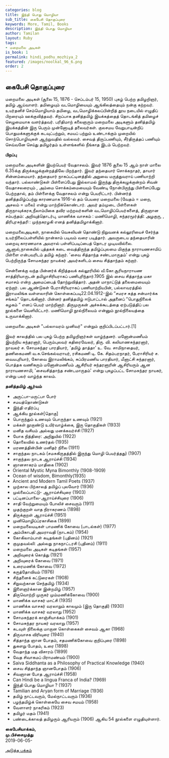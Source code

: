 ```yaml
---
categories: blog
title: இந்தி பொது மொழியா
sub_title: கைபேசி தொகுப்புரை
keywords: More, Tamil, Books
description: இந்தி பொது மொழியா
author: Tamilan
layout: Ruby
tags:
- மறைமலை அடிகள்
is_book: 1
permalink: hindi_podhu_mozhiya_2
featured: /images/noolkal_96_6.png
order: 2
---
```

## கைபேசி தொகுப்புரை

மறைமலை அடிகள் (சூலை 15, 1876 - செப்டம்பர் 15, 1950) புகழ் பெற்ற தமிழறிஞர், தமிழ் ஆய்வாளர். தமிழையும் வடமொழியையும் ஆங்கிலத்தையும் நன்கு கற்றவர். உயர்தனிச் செம்மொழியாம் தமிழை, வடமொழிக்கலப்பின்றித் தூய நடையில் எழுதிப் பிறரையும் ஊக்குவித்தவர். சிறப்பாக தனித்தமிழ் இயக்கத்தைத் தொடங்கித் தமிழைச் செழுமையாக வளர்த்தவர். பரிதிமாற் கலைஞரும் மறைமலை அடிகளும் தனித்தமிழ் இயக்கத்தின் இரு பெரும் முன்னோடித் தலைவர்கள். குலசமய வேறுபாடின்றிப் பொதுமக்களுக்குக் கடவுட்பற்றும், சமயப் பற்றும் உண்டாக்கும் முறையில் சொற்பொழிவுகள் ஆற்றுவதில் வல்லவர். சைவத் திருப்பணியும், சீர்திருத்தப் பணியும் செவ்வனே செய்து தமிழர்தம் உள்ளங்களில் நீங்காத இடம் பெற்றவர்.

**பிறப்பு**

மறைமலை அடிகளின் இயற்பெயர் வேதாசலம். இவர் 1876 சூலை 15 ஆம் நாள் மாலை 6.35க்கு திருக்கழுக்குன்றத்திலே பிறந்தார். இவர் தந்தையார் சொக்கநாதர், தாயார் சின்னம்மையார். தந்தையார் நாகப்பட்டினத்தில் அறுவை மருத்துவராய் பணியாற்றி வந்தார். பல்லாண்டுகள் பிள்ளைப்பேறு இல்லாமல் இருந்து திருக்கழுக்குன்றம் சிவன் வேதாசலரையும் , அம்மை சொக்கம்மையையும் வேண்டி நோன்பிருந்து பிள்ளைப்பேறு பெற்றதால், தம் பிள்ளைக்கு வேதாசலம் என்று பெயரிட்டார். பின்னர்த் தனித்தமிழ்ப்பற்று காரணமாக 1916-ல் தம் பெயரை மறைமலை (வேதம் = மறை, அசலம் = மலை) என்று மாற்றிக்கொண்டார். அவர் தம்முடை பிள்ளைகள் திருநாவுக்கரசு,நீலாம்பிகை தவிர மற்றவர்களின் வடமொழிப்பெயர்களைத், திருஞான சம்பந்தம்: அறிவுத்தொடர்பு, மாணிக்க வாசகம் : மணிமொழி, சுந்தரமூர்த்தி: அழகுரு, , திரிபுரசுந்தரி : முந்நகரழகி எனத் தனித்தமிழாக்கினார்.

மறைமலைஅடிகள், நாகையில் வெசுலியன் தொண்டு நிறுவனக் கல்லூரியைச் சேர்ந்த உயர்நிலைப்பள்ளியில் நான்காம் படிவம் வரை படித்தார். அவருடைய தந்தையாரின் மறைவு காரணமாக அவரால் பள்ளிப்படிப்பைத் தொடர முடியவில்லை. ஆனால்,நாகையில் புத்தகக் கடை வைத்திருந்த தமிழ்ப்புலமை மிகுந்த நாராயணசாமிப் பிள்ளை என்பவரிடம் தமிழ் கற்றார். 'சைவ சித்தாந்த சண்டமாருதம்' என்று புகழ் பெற்றிருந்த சோமசுந்தர நாயக்கர் அவர்களிடம் சைவ சித்தாந்தம் கற்றார்.

சென்னைக்கு வந்த பின்னர்க் கிறித்தவக் கல்லூரியில் வீ.கோ.சூரியநாராயண சாத்திரியாருடன் தமிழாசிரியராகப் பணிபுரிந்தார்.1905 இல் சைவ சித்தாந்த மகா சமாசம் என்ற அமைப்பைத் தோற்றுவித்தார். அதன் மாநாட்டுத் தலைமையையும் ஏற்றார். பல ஆண்டுகள் பேராசிரியராகப் பணியாற்றியபின், பல்லாவரத்தில் இராமலிங்க வள்ளலாரின் கொள்கைப்படி22.04.1912-இல் “சமரச சுத்த சன்மார்க்க சங்கம்” தொடங்கினார். பின்னர் தனித்தமிழ் ஈடுபாட்டால் அதனைப் “பொதுநிலைக் கழகம் “ எனப் பெயர் மாற்றினார். திருமுருகன் அச்சுக்கூடத்தை ஏற்படுத்திப் பல நூல்களை வெளியிட்டார். மணிமொழி நூல்நிலையம் என்னும் நூல்நிலையத்தை உருவாக்கினார்.

மறைமலை அடிகள் "பல்லாவரம் முனிவர்" என்றும் குறிப்பிடப்பட்டார்.[1]

இவர் காலத்தில் பல புகழ் பெற்ற தமிழறிஞர்கள் வாழ்ந்தனர். மனோன்மணீயம் இயற்றிய சுந்தரனார், பெரும்புலவர் கதிரைவேலர், திரு. வி. கலியாணசுந்தரனார், நாவலர் ச. சோமசுந்தர பாரதியார், ‘தமிழ் தாத்தா’ உ. வே. சாமிநாதையர், தணிகைமணி வ.சு.செங்கல்வராயர், ரசிகமணி டி. கே. சிதம்பரநாதர், பேராசிரியர் ச. வையபுரியார், கோவை இராமலிங்கம், சுப்பிரமணிய பாரதியார், மீனாட்சி சுந்தரனார், பொத்தக வணிகரும் மனோன்மணீயம் ஆசிரியர் சுந்தரனாரின் ஆசிரியரும் ஆன நாராயணசாமி, 'சைவசித்தாந்த சண்டமாருதம்' என்று புகழப்பட்ட சோமசுந்தர நாயகர், என்று பலர் வாழ்ந்த காலம்.

**தனித்தமிழ் ஆர்வம்**

  * அருட்பா-மருட்பா போர்
  * சமயத்தொண்டுகள்
  * இந்தி எதிர்ப்பு
  * ஆக்கிய நூல்கள்[தொகு]
  * பொருந்தும் உணவும் பொருந்தா உணவும் (1921)
  * மக்கள் நூறாண்டு உயிர்வாழ்க்கை, இரு தொகுதிகள் (1933)
  * மனித வசியம் அல்லது மனக்கவர்ச்சி (1927)
  * யோக நித்திரை: அறிதுயில் (1922)
  * தொலைவில் உணர்தல் (1935)
  * மரணத்தின்பின் மனிதர் நிலை (1911)
  * சாகுந்தல நாடகம் (சமசுகிருதத்தில் இருந்து மொழி பெயர்த்தது) (1907)
  * சாகுந்தல நாடக ஆராய்ச்சி (1934)
  * ஞானசாகரம் மாதிகை (1902)
  * Oriental Mystic Myna Bimonthly (1908-1909)
  * Ocean of wisdom, Bimonthly(1935)
  * Ancient and Modern Tamil Poets (1937)
  * முற்கால பிற்காலத் தமிழ்ப் புலவோர் (1936)
  * முல்லைப்பாட்டு- ஆராய்ச்சியுரை (1903)
  * பட்டினப்பாலை-ஆராய்ச்சியுரை (1906)
  * சாதி வேற்றுமையும் போலிச் சைவரும் (1911)
  * முதற்குறள் வாத நிராகரணம் (1898)
  * திருக்குறள் ஆராய்ச்சி (1951)
  * முனிமொழிப்ப்ரகாசிகை (1899)
  * மறைமலையடிகள் பாமணிக் கோவை (பாடல்கள்) (1977)
  * அம்பிகாபதி அமராவதி (நாடகம்) (1954)
  * கோகிலாம்பாள் கடிதங்கள் (புதினம்) (1921)
  * குமுதவல்லி: அல்லது நாகநாட்டரசி (புதினம்) (1911)
  * மறைமலை அடிகள் கடிதங்கள் (1957)
  * அறிவுரைக் கொத்து (1921)
  * அறிவுரைக் கோவை (1971)
  * உரைமணிக் கோவை (1972)
  * கருத்தோவியம் (1976)
  * சிந்தனைக் கட்டுரைகள் (1908)
  * சிறுவற்கான செந்தமிழ் (1934)
  * இளைஞர்க்கான இன்றமிழ் (1957)
  * திருவொற்றி முருகர் மும்மணிக்கோவை (1900)
  * மாணிக்க வாசகர் மாட்சி (1935)
  * மாணிக்க வாசகர் வரலாறும் காலமும் (இரு தொகுதி) (1930)
  * மாணிக்க வாசகர் வரலாறு (1952)
  * சோமசுந்தரக் காஞ்சியாக்கம் (1901)
  * சோமசுந்தர நாயகர் வரலாறு (1957)
  * கடவுள் நிலைக்கு மாறான கொள்கைகள் சைவம் ஆகா (1968)
  * திருவாசக விரிவுரை (1940)
  * சித்தாந்த ஞான போதம், சதமணிக்கோவை குறிப்புரை (1898)
  * துகளறு போதம், உரை (1898)
  * வேதாந்த மத விசாரம் (1899)
  * வேத சிவாகமப் பிராமண்யம் (1900)
  * Saiva Siddhanta as a Philosophy of Practical Knowledge (1940)
  * சைவ சித்தாந்த ஞானபோதம் (1906)
  * சிவஞான போத ஆராய்ச்சி (1958)
  * Can Hindi be a lingua Franca of India? (1969)
  * இந்தி பொது மொழியா ? (1937)
  * Tamilian and Aryan form of Marriage (1936)
  * தமிழ் நாட்டவரும், மேல்நாட்டவரும் (1936)
  * பழந்தமிழ்க் கொள்கையே சைவ சமயம் (1958)
  * வேளாளர் நாகரிகம் (1923)
  * தமிழர் மதம் (1941)
  * பண்டைக்காலத் தமிழரும் ஆரியரும் (1906) ஆகிய 54 நூல்களை எழுதியுள்ளார்.

**கைபேசியாக்கம்,  
மு.பிச்சைமுத்து**  
2019-06-05-

[அடுத்த பக்கம்](hindi_podhu_mozhiya_3)